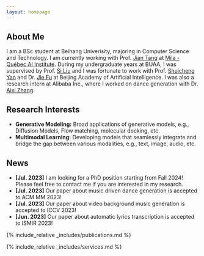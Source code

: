 ```yaml
---
layout: homepage
---
```


## About Me

I am a BSc student at Beihang Univerisity, majoring in Computer Science and Technology. I am currently working with Prof. [Jian Tang](https://jian-tang.com/) at [Mila - Québec AI Institute](https://mila.quebec/). During my undergraduate years at BUAA, I was supervised by  Prof. [Si Liu](http://colalab.net/) and I was fortunate to work with Prof. [Shuicheng Yan](https://yanshuicheng.info/) and Dr. [Jie Fu](https://bigaidream.github.io/) at Beijing Academy of Artificial Intelligence. I was also a research intern at Alibaba Inc., where I worked on dance generation with Dr. [Aixi Zhang](https://scholar.google.com.hk/citations?user=hNTP47EAAAAJ&hl=en).

## Research Interests
<!-- My interests spans multiple areas, including: -->
- **Generative Modeling:** Broad applications of generative models, e.g., Diffusion Models, Flow matching, molecular docking, etc.
- **Multimodal Learning:** Developing models that seamlessly integrate and bridge the gap between various modalities, e.g., text, image, audio, etc.

## News

- **[Jul. 2023]** I am looking for a PhD position starting from Fall 2024! Please feel free to contact me if you are interested in my research.
- **[Jul. 2023]** Our paper about music driven dance generation is accepted to ACM MM 2023!
- **[Jul. 2023]** Our paper about video background music generation is accepted to ICCV 2023!
- **[Jun. 2023]** Our paper about automatic lyrics transcription is accepted to ISMIR 2023!

{% include_relative _includes/publications.md %}

{% include_relative _includes/services.md %}
